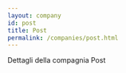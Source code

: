 ```yaml
---
layout: company
id: post
title: Post
permalink: /companies/post.html
---
```


Dettagli della compagnia Post